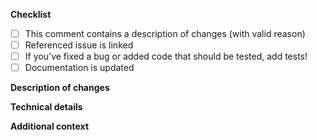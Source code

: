 <!-- Many thanks for contributing to this project! -->

**Checklist**

<!-- Please fill in the appropriate checklist below (delete whatever is not relevant). These are the most common things requested on pull requests (PRs). -->

-   [ ] This comment contains a description of changes (with valid reason)
-   [ ] Referenced issue is linked
-   [ ] If you've fixed a bug or added code that should be tested, add tests!
-   [ ] Documentation is updated

**Description of changes**

<!-- Please state what you've changed and how it might affect the user. -->

**Technical details**

<!-- Please state any technical details such as limitations, reasons for additional dependencies, benchmarks etc. here. -->

**Additional context**

<!-- Add any other context or screenshots here. -->